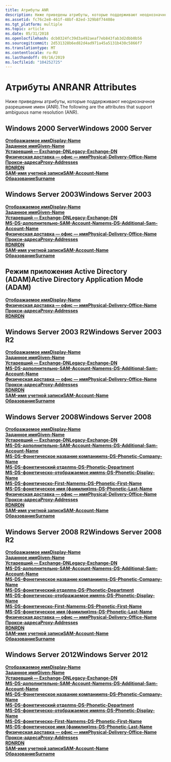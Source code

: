 ```yaml
---
title: Атрибуты ANR
description: Ниже приведены атрибуты, которые поддерживают неоднозначное разрешение имен (ANR).
ms.assetid: fc76c2e8-461f-48bf-82ed-329b8f74408e
ms.tgt_platform: multiple
ms.topic: article
ms.date: 05/31/2018
ms.openlocfilehash: dcb0324fc39d3a492aeaf7eb843fab3d2dbb0b56
ms.sourcegitcommit: 2d531328b6ed82d4ad971a45a5131b430c5866f7
ms.translationtype: MT
ms.contentlocale: ru-RU
ms.lasthandoff: 09/16/2019
ms.locfileid: "104252725"
---
```

# <a name="anr-attributes"></a><span data-ttu-id="30415-103">Атрибуты ANR</span><span class="sxs-lookup"><span data-stu-id="30415-103">ANR Attributes</span></span>

<span data-ttu-id="30415-104">Ниже приведены атрибуты, которые поддерживают неоднозначное разрешение имен (ANR).</span><span class="sxs-lookup"><span data-stu-id="30415-104">The following are the attributes that support ambiguous name resolution (ANR).</span></span>

## <a name="windows-2000-server"></a><span data-ttu-id="30415-105">Windows 2000 Server</span><span class="sxs-lookup"><span data-stu-id="30415-105">Windows 2000 Server</span></span>

<dl>

[<span data-ttu-id="30415-106">**Отображаемое имя**</span><span class="sxs-lookup"><span data-stu-id="30415-106">**Display-Name**</span></span>](a-displayname.md)  
[<span data-ttu-id="30415-107">**Заданное имя**</span><span class="sxs-lookup"><span data-stu-id="30415-107">**Given-Name**</span></span>](a-givenname.md)  
[<span data-ttu-id="30415-108">**Устаревший — Exchange-DN**</span><span class="sxs-lookup"><span data-stu-id="30415-108">**Legacy-Exchange-DN**</span></span>](a-legacyexchangedn.md)  
[<span data-ttu-id="30415-109">**Физическая доставка — офис — имя**</span><span class="sxs-lookup"><span data-stu-id="30415-109">**Physical-Delivery-Office-Name**</span></span>](a-physicaldeliveryofficename.md)  
[<span data-ttu-id="30415-110">**Прокси-адреса**</span><span class="sxs-lookup"><span data-stu-id="30415-110">**Proxy-Addresses**</span></span>](a-proxyaddresses.md)  
[<span data-ttu-id="30415-111">**RDN**</span><span class="sxs-lookup"><span data-stu-id="30415-111">**RDN**</span></span>](a-name.md)  
[<span data-ttu-id="30415-112">**SAM-имя учетной записи**</span><span class="sxs-lookup"><span data-stu-id="30415-112">**SAM-Account-Name**</span></span>](a-samaccountname.md)  
[<span data-ttu-id="30415-113">**Образование**</span><span class="sxs-lookup"><span data-stu-id="30415-113">**Surname**</span></span>](a-sn.md)  
</dl>

## <a name="windows-server-2003"></a><span data-ttu-id="30415-114">Windows Server 2003</span><span class="sxs-lookup"><span data-stu-id="30415-114">Windows Server 2003</span></span>

<dl>

[<span data-ttu-id="30415-115">**Отображаемое имя**</span><span class="sxs-lookup"><span data-stu-id="30415-115">**Display-Name**</span></span>](a-displayname.md)  
[<span data-ttu-id="30415-116">**Заданное имя**</span><span class="sxs-lookup"><span data-stu-id="30415-116">**Given-Name**</span></span>](a-givenname.md)  
[<span data-ttu-id="30415-117">**Устаревший — Exchange-DN**</span><span class="sxs-lookup"><span data-stu-id="30415-117">**Legacy-Exchange-DN**</span></span>](a-legacyexchangedn.md)  
[<span data-ttu-id="30415-118">**MS-DS-дополнительно-SAM-Account-Name**</span><span class="sxs-lookup"><span data-stu-id="30415-118">**ms-DS-Additional-Sam-Account-Name**</span></span>](a-msds-additionalsamaccountname.md)  
[<span data-ttu-id="30415-119">**Физическая доставка — офис — имя**</span><span class="sxs-lookup"><span data-stu-id="30415-119">**Physical-Delivery-Office-Name**</span></span>](a-physicaldeliveryofficename.md)  
[<span data-ttu-id="30415-120">**Прокси-адреса**</span><span class="sxs-lookup"><span data-stu-id="30415-120">**Proxy-Addresses**</span></span>](a-proxyaddresses.md)  
[<span data-ttu-id="30415-121">**RDN**</span><span class="sxs-lookup"><span data-stu-id="30415-121">**RDN**</span></span>](a-name.md)  
[<span data-ttu-id="30415-122">**SAM-имя учетной записи**</span><span class="sxs-lookup"><span data-stu-id="30415-122">**SAM-Account-Name**</span></span>](a-samaccountname.md)  
[<span data-ttu-id="30415-123">**Образование**</span><span class="sxs-lookup"><span data-stu-id="30415-123">**Surname**</span></span>](a-sn.md)  
</dl>

## <a name="active-directory-application-mode-adam"></a><span data-ttu-id="30415-124">Режим приложения Active Directory (ADAM)</span><span class="sxs-lookup"><span data-stu-id="30415-124">Active Directory Application Mode (ADAM)</span></span>

<dl>

[<span data-ttu-id="30415-125">**Отображаемое имя**</span><span class="sxs-lookup"><span data-stu-id="30415-125">**Display-Name**</span></span>](a-displayname.md)  
[<span data-ttu-id="30415-126">**Физическая доставка — офис — имя**</span><span class="sxs-lookup"><span data-stu-id="30415-126">**Physical-Delivery-Office-Name**</span></span>](a-physicaldeliveryofficename.md)  
[<span data-ttu-id="30415-127">**Прокси-адреса**</span><span class="sxs-lookup"><span data-stu-id="30415-127">**Proxy-Addresses**</span></span>](a-proxyaddresses.md)  
[<span data-ttu-id="30415-128">**RDN**</span><span class="sxs-lookup"><span data-stu-id="30415-128">**RDN**</span></span>](a-name.md)  
</dl>

## <a name="windows-server-2003-r2"></a><span data-ttu-id="30415-129">Windows Server 2003 R2</span><span class="sxs-lookup"><span data-stu-id="30415-129">Windows Server 2003 R2</span></span>

<dl>

[<span data-ttu-id="30415-130">**Отображаемое имя**</span><span class="sxs-lookup"><span data-stu-id="30415-130">**Display-Name**</span></span>](a-displayname.md)  
[<span data-ttu-id="30415-131">**Заданное имя**</span><span class="sxs-lookup"><span data-stu-id="30415-131">**Given-Name**</span></span>](a-givenname.md)  
[<span data-ttu-id="30415-132">**Устаревший — Exchange-DN**</span><span class="sxs-lookup"><span data-stu-id="30415-132">**Legacy-Exchange-DN**</span></span>](a-legacyexchangedn.md)  
[<span data-ttu-id="30415-133">**MS-DS-дополнительно-SAM-Account-Name**</span><span class="sxs-lookup"><span data-stu-id="30415-133">**ms-DS-Additional-Sam-Account-Name**</span></span>](a-msds-additionalsamaccountname.md)  
[<span data-ttu-id="30415-134">**Физическая доставка — офис — имя**</span><span class="sxs-lookup"><span data-stu-id="30415-134">**Physical-Delivery-Office-Name**</span></span>](a-physicaldeliveryofficename.md)  
[<span data-ttu-id="30415-135">**Прокси-адреса**</span><span class="sxs-lookup"><span data-stu-id="30415-135">**Proxy-Addresses**</span></span>](a-proxyaddresses.md)  
[<span data-ttu-id="30415-136">**RDN**</span><span class="sxs-lookup"><span data-stu-id="30415-136">**RDN**</span></span>](a-name.md)  
[<span data-ttu-id="30415-137">**SAM-имя учетной записи**</span><span class="sxs-lookup"><span data-stu-id="30415-137">**SAM-Account-Name**</span></span>](a-samaccountname.md)  
[<span data-ttu-id="30415-138">**Образование**</span><span class="sxs-lookup"><span data-stu-id="30415-138">**Surname**</span></span>](a-sn.md)  
</dl>

## <a name="windows-server-2008"></a><span data-ttu-id="30415-139">Windows Server 2008</span><span class="sxs-lookup"><span data-stu-id="30415-139">Windows Server 2008</span></span>

<dl>

[<span data-ttu-id="30415-140">**Отображаемое имя**</span><span class="sxs-lookup"><span data-stu-id="30415-140">**Display-Name**</span></span>](a-displayname.md)  
[<span data-ttu-id="30415-141">**Заданное имя**</span><span class="sxs-lookup"><span data-stu-id="30415-141">**Given-Name**</span></span>](a-givenname.md)  
[<span data-ttu-id="30415-142">**Устаревший — Exchange-DN**</span><span class="sxs-lookup"><span data-stu-id="30415-142">**Legacy-Exchange-DN**</span></span>](a-legacyexchangedn.md)  
[<span data-ttu-id="30415-143">**MS-DS-дополнительно-SAM-Account-Name**</span><span class="sxs-lookup"><span data-stu-id="30415-143">**ms-DS-Additional-Sam-Account-Name**</span></span>](a-msds-additionalsamaccountname.md)  
[<span data-ttu-id="30415-144">**MS-DS-Фонетическое название компании**</span><span class="sxs-lookup"><span data-stu-id="30415-144">**ms-DS-Phonetic-Company-Name**</span></span>](a-msds-phoneticcompanyname.md)  
[<span data-ttu-id="30415-145">**MS-DS-фонетический отдел**</span><span class="sxs-lookup"><span data-stu-id="30415-145">**ms-DS-Phonetic-Department**</span></span>](a-msds-phoneticdepartment.md)  
[<span data-ttu-id="30415-146">**MS-DS-фонетическо-отображаемое имя**</span><span class="sxs-lookup"><span data-stu-id="30415-146">**ms-DS-Phonetic-Display-Name**</span></span>](a-msds-phoneticdisplayname.md)  
[<span data-ttu-id="30415-147">**MS-DS-фонетическо-First-Name**</span><span class="sxs-lookup"><span data-stu-id="30415-147">**ms-DS-Phonetic-First-Name**</span></span>](a-msds-phoneticfirstname.md)  
[<span data-ttu-id="30415-148">**MS-DS-фонетическое имя (фамилия)**</span><span class="sxs-lookup"><span data-stu-id="30415-148">**ms-DS-Phonetic-Last-Name**</span></span>](a-msds-phoneticlastname.md)  
[<span data-ttu-id="30415-149">**Физическая доставка — офис — имя**</span><span class="sxs-lookup"><span data-stu-id="30415-149">**Physical-Delivery-Office-Name**</span></span>](a-physicaldeliveryofficename.md)  
[<span data-ttu-id="30415-150">**Прокси-адреса**</span><span class="sxs-lookup"><span data-stu-id="30415-150">**Proxy-Addresses**</span></span>](a-proxyaddresses.md)  
[<span data-ttu-id="30415-151">**RDN**</span><span class="sxs-lookup"><span data-stu-id="30415-151">**RDN**</span></span>](a-name.md)  
[<span data-ttu-id="30415-152">**SAM-имя учетной записи**</span><span class="sxs-lookup"><span data-stu-id="30415-152">**SAM-Account-Name**</span></span>](a-samaccountname.md)  
[<span data-ttu-id="30415-153">**Образование**</span><span class="sxs-lookup"><span data-stu-id="30415-153">**Surname**</span></span>](a-sn.md)  
</dl>

## <a name="windows-server-2008-r2"></a><span data-ttu-id="30415-154">Windows Server 2008 R2</span><span class="sxs-lookup"><span data-stu-id="30415-154">Windows Server 2008 R2</span></span>

<dl>

[<span data-ttu-id="30415-155">**Отображаемое имя**</span><span class="sxs-lookup"><span data-stu-id="30415-155">**Display-Name**</span></span>](a-displayname.md)  
[<span data-ttu-id="30415-156">**Заданное имя**</span><span class="sxs-lookup"><span data-stu-id="30415-156">**Given-Name**</span></span>](a-givenname.md)  
[<span data-ttu-id="30415-157">**Устаревший — Exchange-DN**</span><span class="sxs-lookup"><span data-stu-id="30415-157">**Legacy-Exchange-DN**</span></span>](a-legacyexchangedn.md)  
[<span data-ttu-id="30415-158">**MS-DS-дополнительно-SAM-Account-Name**</span><span class="sxs-lookup"><span data-stu-id="30415-158">**ms-DS-Additional-Sam-Account-Name**</span></span>](a-msds-additionalsamaccountname.md)  
[<span data-ttu-id="30415-159">**MS-DS-Фонетическое название компании**</span><span class="sxs-lookup"><span data-stu-id="30415-159">**ms-DS-Phonetic-Company-Name**</span></span>](a-msds-phoneticcompanyname.md)  
[<span data-ttu-id="30415-160">**MS-DS-фонетический отдел**</span><span class="sxs-lookup"><span data-stu-id="30415-160">**ms-DS-Phonetic-Department**</span></span>](a-msds-phoneticdepartment.md)  
[<span data-ttu-id="30415-161">**MS-DS-фонетическо-отображаемое имя**</span><span class="sxs-lookup"><span data-stu-id="30415-161">**ms-DS-Phonetic-Display-Name**</span></span>](a-msds-phoneticdisplayname.md)  
[<span data-ttu-id="30415-162">**MS-DS-фонетическо-First-Name**</span><span class="sxs-lookup"><span data-stu-id="30415-162">**ms-DS-Phonetic-First-Name**</span></span>](a-msds-phoneticfirstname.md)  
[<span data-ttu-id="30415-163">**MS-DS-фонетическое имя (фамилия)**</span><span class="sxs-lookup"><span data-stu-id="30415-163">**ms-DS-Phonetic-Last-Name**</span></span>](a-msds-phoneticlastname.md)  
[<span data-ttu-id="30415-164">**Физическая доставка — офис — имя**</span><span class="sxs-lookup"><span data-stu-id="30415-164">**Physical-Delivery-Office-Name**</span></span>](a-physicaldeliveryofficename.md)  
[<span data-ttu-id="30415-165">**Прокси-адреса**</span><span class="sxs-lookup"><span data-stu-id="30415-165">**Proxy-Addresses**</span></span>](a-proxyaddresses.md)  
[<span data-ttu-id="30415-166">**RDN**</span><span class="sxs-lookup"><span data-stu-id="30415-166">**RDN**</span></span>](a-name.md)  
[<span data-ttu-id="30415-167">**SAM-имя учетной записи**</span><span class="sxs-lookup"><span data-stu-id="30415-167">**SAM-Account-Name**</span></span>](a-samaccountname.md)  
[<span data-ttu-id="30415-168">**Образование**</span><span class="sxs-lookup"><span data-stu-id="30415-168">**Surname**</span></span>](a-sn.md)  
</dl>

## <a name="windows-server-2012"></a><span data-ttu-id="30415-169">Windows Server 2012</span><span class="sxs-lookup"><span data-stu-id="30415-169">Windows Server 2012</span></span>

<dl>

[<span data-ttu-id="30415-170">**Отображаемое имя**</span><span class="sxs-lookup"><span data-stu-id="30415-170">**Display-Name**</span></span>](a-displayname.md)  
[<span data-ttu-id="30415-171">**Заданное имя**</span><span class="sxs-lookup"><span data-stu-id="30415-171">**Given-Name**</span></span>](a-givenname.md)  
[<span data-ttu-id="30415-172">**Устаревший — Exchange-DN**</span><span class="sxs-lookup"><span data-stu-id="30415-172">**Legacy-Exchange-DN**</span></span>](a-legacyexchangedn.md)  
[<span data-ttu-id="30415-173">**MS-DS-дополнительно-SAM-Account-Name**</span><span class="sxs-lookup"><span data-stu-id="30415-173">**ms-DS-Additional-Sam-Account-Name**</span></span>](a-msds-additionalsamaccountname.md)  
[<span data-ttu-id="30415-174">**MS-DS-Фонетическое название компании**</span><span class="sxs-lookup"><span data-stu-id="30415-174">**ms-DS-Phonetic-Company-Name**</span></span>](a-msds-phoneticcompanyname.md)  
[<span data-ttu-id="30415-175">**MS-DS-фонетический отдел**</span><span class="sxs-lookup"><span data-stu-id="30415-175">**ms-DS-Phonetic-Department**</span></span>](a-msds-phoneticdepartment.md)  
[<span data-ttu-id="30415-176">**MS-DS-фонетическо-отображаемое имя**</span><span class="sxs-lookup"><span data-stu-id="30415-176">**ms-DS-Phonetic-Display-Name**</span></span>](a-msds-phoneticdisplayname.md)  
[<span data-ttu-id="30415-177">**MS-DS-фонетическо-First-Name**</span><span class="sxs-lookup"><span data-stu-id="30415-177">**ms-DS-Phonetic-First-Name**</span></span>](a-msds-phoneticfirstname.md)  
[<span data-ttu-id="30415-178">**MS-DS-фонетическое имя (фамилия)**</span><span class="sxs-lookup"><span data-stu-id="30415-178">**ms-DS-Phonetic-Last-Name**</span></span>](a-msds-phoneticlastname.md)  
[<span data-ttu-id="30415-179">**Физическая доставка — офис — имя**</span><span class="sxs-lookup"><span data-stu-id="30415-179">**Physical-Delivery-Office-Name**</span></span>](a-physicaldeliveryofficename.md)  
[<span data-ttu-id="30415-180">**Прокси-адреса**</span><span class="sxs-lookup"><span data-stu-id="30415-180">**Proxy-Addresses**</span></span>](a-proxyaddresses.md)  
[<span data-ttu-id="30415-181">**RDN**</span><span class="sxs-lookup"><span data-stu-id="30415-181">**RDN**</span></span>](a-name.md)  
[<span data-ttu-id="30415-182">**SAM-имя учетной записи**</span><span class="sxs-lookup"><span data-stu-id="30415-182">**SAM-Account-Name**</span></span>](a-samaccountname.md)  
[<span data-ttu-id="30415-183">**Образование**</span><span class="sxs-lookup"><span data-stu-id="30415-183">**Surname**</span></span>](a-sn.md)  
</dl>

 

 




